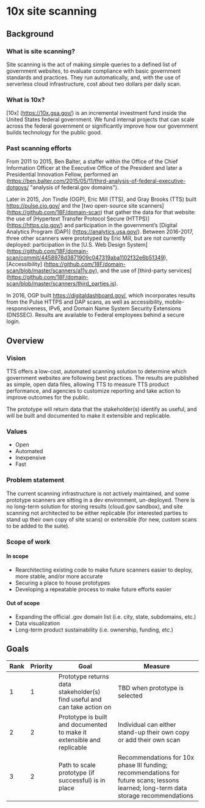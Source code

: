 # 10x site scanning

## Background
### What is site scanning?
Site scanning is the act of making simple queries to a defined list of government websites, to evaluate compliance with basic government standards and practices. They run automatically, and, with the use of serverless cloud infrastructure, cost about two dollars per daily scan.

### What is 10x?
[10x] (https://10x.gsa.gov/) is an incremental investment fund inside the United States federal government. We fund internal projects that can scale across the federal government or significantly improve how our government builds technology for the public good.

### Past scanning efforts
From 2011 to 2015, Ben Balter, a staffer within the Office of the Chief Information Officer at the Executive Office of the President and later a Presidential Innovation Fellow, performed an (https://ben.balter.com/2015/05/11/third-analysis-of-federal-executive-dotgovs/ "analysis of federal.gov domains").  

Later in 2015, Jon Tindle (OGP), Eric Mill (TTS), and Gray Brooks (TTS) built https://pulse.cio.gov/ and the [two open-source site scanners] (https://github.com/18F/domain-scan) that gather the data for that website: the use of [Hypertext Transfer Protocol Secure (HTTPS)] (https://https.cio.gov/) and participation in the government’s [Digital Analytics Program (DAP)] (https://analytics.usa.gov/).  Between 2016-2017, three other scanners were prototyped by Eric Mill, but are not currently deployed: participation in the [U.S. Web Design System] (https://github.com/18F/domain-scan/commit/4458978d3871909c047319aba1102f32e6b51349), [Accessibility] (https://github.com/18F/domain-scan/blob/master/scanners/a11y.py), and the use of [third-party services] (https://github.com/18F/domain-scan/blob/master/scanners/third_parties.js). 

In 2016, OGP built https://digitaldashboard.gov/, which incorporates results from the Pulse HTTPS and DAP scans, as well as accessibility, mobile-responsiveness, IPv6, and Domain Name System Security Extensions (DNSSEC). Results are available to Federal employees behind a secure login. 

## Overview
### Vision
TTS offers a low-cost, automated scanning solution to determine which government websites are following best practices. The results are published as simple, open data files, allowing TTS to measure TTS product performance, and agencies to customize reporting and take action to improve outcomes for the public. 

The prototype will return data that the stakeholder(s) identify as useful, and will be built and documented to make it extensible and replicable.

### Values
- Open
- Automated
- Inexpensive
- Fast

### Problem statement
The current scanning infrastructure is not actively maintained, and some prototype scanners are sitting in a dev environment, un-deployed. There is no long-term solution for storing results (cloud.gov sandbox), and site scanning not architected to be either replicable (for interested parties to stand up their own copy of site scans) or extensible (for new, custom scans to be added to the suite). 

### Scope of work
#### In scope
- Rearchitecting existing code to make future scanners easier to deploy, more stable, and/or more accurate
- Securing a place to house prototypes
- Developing a repeatable process to make future efforts easier
#### Out of scope
- Expanding the official .gov domain list (i.e. city, state, subdomains, etc.)
- Data visualization
- Long-term product sustainability (i.e. ownership, funding, etc.)

## Goals

| Rank          | Priority      | Goal          | Measure       |
| ------------- | ------------- |-------------  | ------------- |
| 1 | 1  | Prototype returns data stakeholder(s) find useful and can take action on  | TBD when prototype is selected  |
| 2  | 2  | Prototype is built and documented to make it extensible and replicable  | Individual can either stand-up their own copy or add their own scan  |
| 3  | 2  | Path to scale prototype (if successful) is in place  | Recommendations for 10x phase III funding; recommendations for future scans; lessons learned; long-term data storage recommendations|


